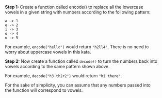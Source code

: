 **Step 1:** Create a function called encode() to replace all the lowercase vowels in a given string with numbers according to the following pattern:
```
a -> 1
e -> 2
i -> 3
o -> 4
u -> 5
```
For example, `encode("hello")` would return `"h2ll4"`. There is no need to worry about uppercase vowels in this kata.

**Step 2:** Now create a function called `decode()` to turn the numbers back into vowels according to the same pattern shown above.

For example, `decode("h3 th2r2")` would return `"hi there"`.

For the sake of simplicity, you can assume that any numbers passed into the function will correspond to vowels.